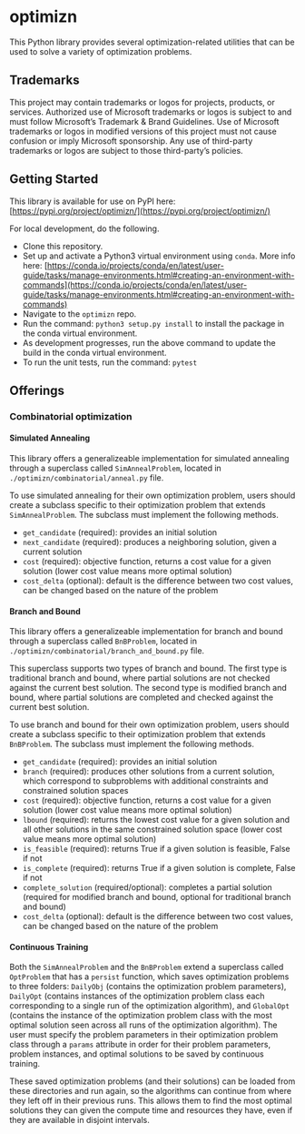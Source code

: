 # optimizn
This Python library provides several optimization-related utilities that can be used to solve a variety of optimization problems.

## Trademarks

This project may contain trademarks or logos for projects, products, or services. Authorized use of Microsoft trademarks or logos is subject to and must follow Microsoft’s Trademark & Brand Guidelines. Use of Microsoft trademarks or logos in modified versions of this project must not cause confusion or imply Microsoft sponsorship. Any use of third-party trademarks or logos are subject to those third-party’s policies.

## Getting Started
This library is available for use on PyPI here: [https://pypi.org/project/optimizn/](https://pypi.org/project/optimizn/)

For local development, do the following. 
- Clone this repository.
- Set up and activate a Python3 virtual environment using `conda`. More info here: [https://conda.io/projects/conda/en/latest/user-guide/tasks/manage-environments.html#creating-an-environment-with-commands](https://conda.io/projects/conda/en/latest/user-guide/tasks/manage-environments.html#creating-an-environment-with-commands)
- Navigate to the `optimizn` repo.
- Run the command: `python3 setup.py install` to install the package in the conda virtual environment. 
- As development progresses, run the above command to update the build in the conda virtual environment.
- To run the unit tests, run the command: `pytest`

## Offerings

### Combinatorial optimization

#### Simulated Annealing
This library offers a generalizeable implementation for simulated annealing through a superclass called `SimAnnealProblem`, located in `./optimizn/combinatorial/anneal.py` file. 

To use simulated annealing for their own optimization problem, users should create a subclass specific to their optimization problem that extends `SimAnnealProblem`. The subclass must implement the following methods.
- `get_candidate` (required): provides an initial solution
- `next_candidate` (required): produces a neighboring solution, given a current solution
- `cost` (required): objective function, returns a cost value for a given solution (lower cost value means more optimal solution)
- `cost_delta` (optional): default is the difference between two cost values, can be changed based on the nature of the problem

#### Branch and Bound
This library offers a generalizeable implementation for branch and bound through a superclass called `BnBProblem`, located in `./optimizn/combinatorial/branch_and_bound.py` file. 

This superclass supports two types of branch and bound. The first type is traditional branch and bound, where partial solutions are not checked against the current best solution. The second type is modified branch and bound, where partial solutions are completed and checked against the current best solution. 

To use branch and bound for their own optimization problem, users should create a subclass specific to their optimization problem that extends `BnBProblem`. The subclass must implement the following methods.
- `get_candidate` (required): provides an initial solution
- `branch` (required): produces other solutions from a current solution, which correspond to subproblems with additional constraints and constrained solution spaces
- `cost` (required): objective function, returns a cost value for a given solution (lower cost value means more optimal solution)
- `lbound` (required): returns the lowest cost value for a given solution and all other solutions in the same constrained solution space (lower cost value means more optimal solution)
- `is_feasible` (required): returns True if a given solution is feasible, False if not
- `is_complete` (required): returns True if a given solution is complete, False if not
- `complete_solution` (required/optional): completes a partial solution (required for modified branch and bound, optional for traditional branch and bound)
- `cost_delta` (optional): default is the difference between two cost values, can be changed based on the nature of the problem

#### Continuous Training
Both the `SimAnnealProblem` and the `BnBProblem` extend a superclass called `OptProblem` that has a `persist` function, which saves optimization problems to three folders: `DailyObj` (contains the optimization problem parameters), `DailyOpt` (contains instances of the optimization problem class each corresponding to a single run of the optimization algorithm), and `GlobalOpt` (contains the instance of the optimization problem class with the most optimal solution seen across all runs of the optimization algorithm). The user must specify the problem parameters in their optimization problem class through a `params` attribute in order for their problem parameters, problem instances, and optimal solutions to be saved by continuous training.

These saved optimization problems (and their solutions) can be loaded from these directories and run again, so the algorithms can continue from where they left off in their previous runs. This allows them to find the most optimal solutions they can given the compute time and resources they have, even if they are available in disjoint intervals. 
